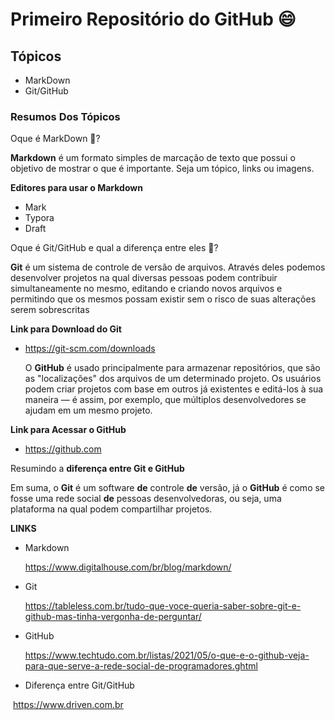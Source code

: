 # Primeiro Repositório do GitHub :smile:



## Tópicos

- MarkDown
- Git/GitHub

### Resumos Dos Tópicos

 Oque é MarkDown :thinking:?

   **Markdown** é um formato simples de marcação de texto que possui o objetivo de mostrar   o  que é importante. Seja um tópico, links ou imagens.

  **Editores para usar o Markdown**

- Mark
- Typora
- Draft

Oque é Git/GitHub e qual a diferença entre eles :thinking:?

  **Git** é um sistema de controle de versão de arquivos. Através deles podemos desenvolver projetos na qual diversas pessoas podem contribuir simultaneamente no mesmo, editando e criando novos arquivos e permitindo que os mesmos possam existir sem o risco de suas alterações serem sobrescritas

 **Link para Download do Git**

- https://git-scm.com/downloads

   O **GitHub** é usado principalmente para armazenar repositórios, que são as "localizações" dos arquivos de um determinado projeto. Os usuários podem criar projetos com base em outros já existentes e editá-los à sua maneira — é assim, por exemplo, que múltiplos desenvolvedores se ajudam em um mesmo projeto.

**Link para Acessar o GitHub**

- https://github.com

Resumindo a **diferença entre Git e GitHub**

Em suma, o **Git** é um software **de** controle **de** versão, já o **GitHub** é como se fosse uma rede social **de** pessoas desenvolvedoras, ou seja, uma plataforma na qual podem compartilhar projetos.







**LINKS**

- Markdown

  https://www.digitalhouse.com/br/blog/markdown/

- Git

  https://tableless.com.br/tudo-que-voce-queria-saber-sobre-git-e-github-mas-tinha-vergonha-de-perguntar/

- GitHub

  https://www.techtudo.com.br/listas/2021/05/o-que-e-o-github-veja-para-que-serve-a-rede-social-de-programadores.ghtml

- Diferença entre Git/GitHub

​        https://www.driven.com.br 